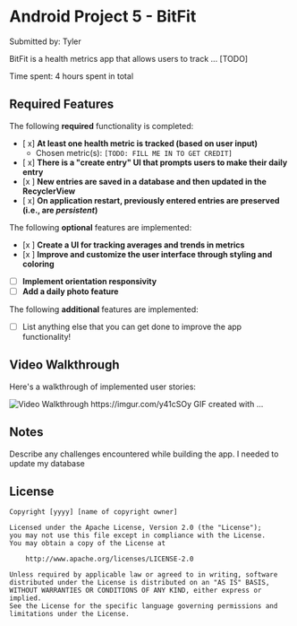 # Android Project 5 - BitFit

Submitted by: Tyler

BitFit is a health metrics app that allows users to track ... [TODO] 

Time spent: 4 hours spent in total

## Required Features

The following **required** functionality is completed:

- [ x] **At least one health metric is tracked (based on user input)**
  - Chosen metric(s): `[TODO: FILL ME IN TO GET CREDIT]`
- [ x] **There is a "create entry" UI that prompts users to make their daily entry**
- [x ] **New entries are saved in a database and then updated in the RecyclerView**
- [ x] **On application restart, previously entered entries are preserved (i.e., are *persistent*)**
 
The following **optional** features are implemented:

- [x ] **Create a UI for tracking averages and trends in metrics**
- [x ] **Improve and customize the user interface through styling and coloring**
- [ ] **Implement orientation responsivity**
- [ ] **Add a daily photo feature**

The following **additional** features are implemented:

- [ ] List anything else that you can get done to improve the app functionality!

## Video Walkthrough

Here's a walkthrough of implemented user stories:

<img src='http://i.https://imgur.com/y41cSOy.gif' title='Video Walkthrough' width='' alt='Video Walkthrough' />
https://imgur.com/y41cSOy
<!-- Replace this with whatever GIF tool you used! -->
GIF created with ...  
<!-- Recommended tools:
[Kap](https://getkap.co/) for macOS
[ScreenToGif](https://www.screentogif.com/) for Windows
[peek](https://github.com/phw/peek) for Linux. -->

## Notes

Describe any challenges encountered while building the app.
I needed to update my database
## License

    Copyright [yyyy] [name of copyright owner]

    Licensed under the Apache License, Version 2.0 (the "License");
    you may not use this file except in compliance with the License.
    You may obtain a copy of the License at

        http://www.apache.org/licenses/LICENSE-2.0

    Unless required by applicable law or agreed to in writing, software
    distributed under the License is distributed on an "AS IS" BASIS,
    WITHOUT WARRANTIES OR CONDITIONS OF ANY KIND, either express or implied.
    See the License for the specific language governing permissions and
    limitations under the License.

